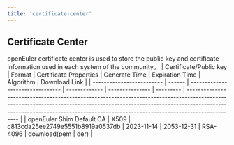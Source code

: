 ```yaml
---
title: 'certificate-center'
---
```


<script setup lang="ts">
import { computed, watch, ref } from 'vue';
import { withBase } from 'vitepress';

import { useCommon } from '@/stores/common';

import BannerLevel2 from '@/components/BannerLevel2.vue'

import banner from '@/assets/banner/banner-security.png';
import illustration from '@/assets/illustrations/support/vulnerability-reporting.png';

const commonStore = useCommon();
const isDark = computed(() => {
  return commonStore.theme === 'dark' ? true : false;
});
</script>

<ClientOnly>
  <BannerLevel2
    :background-image="banner"
    background-text="SUPPORT"
    title="Certificate Center"
    :illustration="illustration"
/>
</ClientOnly>

<div class='markdown'>

## Certificate Center
openEuler certificate center is used to store the public key and certificate information used in each system of the community。
| Certificate/Public key    | Format | Certificate Properties           | Generate Time | Expiration Time | Algorithm | Download Link                                                                                                                                                                                                                                                |
| ------------------------- | ------ | -------------------------------- | ------------- | --------------- | --------- | ------------------------------------------------------------------------------------------------------------------------------------------------------------------------------------------------------------------------------------------------------------ |
| openEuler Shim Default CA | X509   | c813cda25ee2749e5551b8919a0537db | 2023-11-14    | 2053-12-31      | RSA-4096  | download(<a :href="withBase('/certificates/openEuler-x509ca.cer.pem')" download="openEuler-x509ca.cer.pem">pem</a> \| <a :href="withBase('/certificates/openEuler-x509ca.cer.der')" download="openEuler-x509ca.cer.der">der</a>) |

</div>